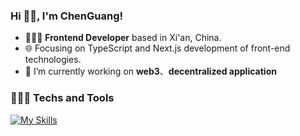 ### Hi 👋🏻, I'm ChenGuang! 
- 👨🏻‍💻 **Frontend Developer** based in Xi'an, China.
- 🌐 Focusing on TypeScript and Next.js development of front-end technologies.
- 🔭 I’m currently working on **web3**、**decentralized application**

### 👨🏻‍💻 Techs and Tools
[![My Skills](https://skillicons.dev/icons?i=javascript,typescript,react,nextjs,vue,tailwindcss,nodejs,postgresql,mysql,ai,&theme=light&perline=10)](https://skillicons.dev)

<!--
**YangChenGuang-9/YangChenGuang-9** is a ✨ _special_ ✨ repository because its `README.md` (this file) appears on your GitHub profile.

Here are some ideas to get you started:

- 🔭 I’m currently working on ...
- 🌱 I’m currently learning ...
- 👯 I’m looking to collaborate on ...
- 🤔 I’m looking for help with ...
- 💬 Ask me about ...
- 📫 How to reach me: ...
- 😄 Pronouns: ...
- ⚡ Fun fact: ...
-->
